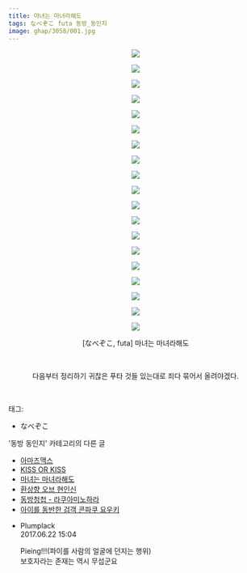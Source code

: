 ```yaml
---
title: 마녀는 마녀라해도
tags: なべぞこ futa 동방_동인지
image: ghap/3058/001.jpg
---
```

<div class="article">
<p style="text-align: center; clear: none; float: none;"><img src="{{ site.nasurl }}/ghap/3058/001.jpg"/></p>
<p style="text-align: center; clear: none; float: none;"><img src="{{ site.nasurl }}/ghap/3058/002.jpg"/></p>
<p style="text-align: center; clear: none; float: none;"><img src="{{ site.nasurl }}/ghap/3058/003.jpg"/></p>
<p style="text-align: center; clear: none; float: none;"><img src="{{ site.nasurl }}/ghap/3058/004.jpg"/></p>
<p style="text-align: center; clear: none; float: none;"><img src="{{ site.nasurl }}/ghap/3058/005.jpg"/></p>
<p style="text-align: center; clear: none; float: none;"><img src="{{ site.nasurl }}/ghap/3058/006.jpg"/></p>
<p style="text-align: center; clear: none; float: none;"><img src="{{ site.nasurl }}/ghap/3058/007.jpg"/></p>
<p style="text-align: center; clear: none; float: none;"><img src="{{ site.nasurl }}/ghap/3058/008.jpg"/></p>
<p style="text-align: center; clear: none; float: none;"><img src="{{ site.nasurl }}/ghap/3058/009.jpg"/></p>
<p style="text-align: center; clear: none; float: none;"><img src="{{ site.nasurl }}/ghap/3058/010.jpg"/></p>
<p style="text-align: center; clear: none; float: none;"><img src="{{ site.nasurl }}/ghap/3058/011.jpg"/></p>
<p style="text-align: center; clear: none; float: none;"><img src="{{ site.nasurl }}/ghap/3058/012.jpg"/></p>
<p style="text-align: center; clear: none; float: none;"><img src="{{ site.nasurl }}/ghap/3058/013.jpg"/></p>
<p style="text-align: center; clear: none; float: none;"><img src="{{ site.nasurl }}/ghap/3058/014.jpg"/></p>
<p style="text-align: center; clear: none; float: none;"><img src="{{ site.nasurl }}/ghap/3058/015.jpg"/></p>
<p style="text-align: center; clear: none; float: none;"><img src="{{ site.nasurl }}/ghap/3058/016.jpg"/></p>
<p style="text-align: center; clear: none; float: none;"><img src="{{ site.nasurl }}/ghap/3058/017.jpg"/></p>
<p style="text-align: center; clear: none; float: none;"><img src="{{ site.nasurl }}/ghap/3058/018.jpg"/></p>
<p style="text-align: center; clear: none; float: none;"><img src="{{ site.nasurl }}/ghap/3058/019.jpg"/></p>
<p style="text-align: center; clear: none; float: none;">[なべぞこ, futa] 마녀는 마녀라해도</p>
<p style="text-align: center; clear: none; float: none;"><br/></p>
<p style="text-align: center; clear: none; float: none;">다음부터 정리하기 귀찮은 푸타 것들 있는대로 죄다 묶어서 올려야겠다.</p>
<p><br/></p>
</div><div class="tagTrail">
<p>태그: </p>
<ul>
<li>なべぞこ</li>
</ul>
</div><div class="another">
<p>'동방 동인지' 카테고리의 다른 글</p>
<ul>
<li><a href="/2017-01-05-ghap_3062">아마즈맥스</a></li>
<li><a href="/2017-01-05-ghap_3061">KISS OR KISS</a></li>
<li><a href="/2017-01-04-ghap_3058">마녀는 마녀라해도</a></li>
<li><a href="/2017-01-04-ghap_3057">환상향 오브 현인신</a></li>
<li><a href="/2017-01-03-ghap_3055">동방청첩 - 라쿠아미노하라</a></li>
<li><a href="/2017-01-03-ghap_3054">아이를 동반한 검객 콘파쿠 요우키</a></li>
</ul>
</div><div class="cb_module cb_fluid">
<div class="cb_wrt cb_profile">
<div class="comment">
<ul>
<li class="cb_thumb_off" id="comment15019676">
<div class="cb_comment_area">
<div class="cb_info_area">
<div class="cb_section">
<span class="cb_nick_name">Plumplack</span>
</div>
<div class="cb_section">
<span class="cb_date">2017.06.22 15:04 </span>
</div>
</div>
<div class="cb_dsc_comment">
<p class="cb_dsc">
											Pieing!!!(파이를 사람의 얼굴에 던지는 행위)<br/>
보호자라는 존재는 역시 무섭군요
										</p>
</div>
</div></li>
</ul>
</div>
</div><!-- commentList close -->
</div>